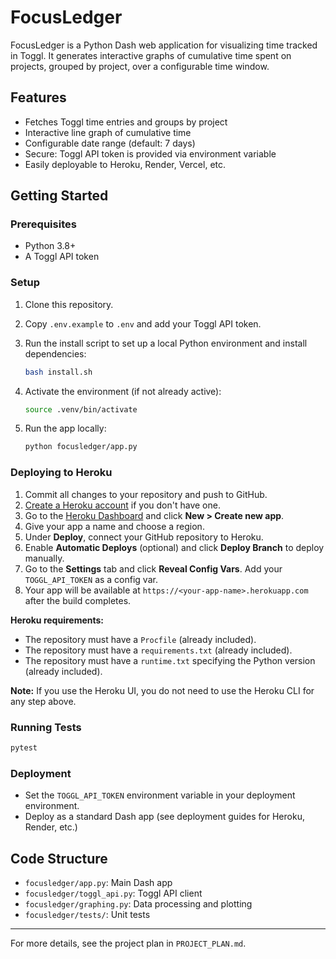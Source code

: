 # FocusLedger

FocusLedger is a Python Dash web application for visualizing time tracked in Toggl. It generates interactive graphs of cumulative time spent on projects, grouped by project, over a configurable time window.

## Features
- Fetches Toggl time entries and groups by project
- Interactive line graph of cumulative time
- Configurable date range (default: 7 days)
- Secure: Toggl API token is provided via environment variable
- Easily deployable to Heroku, Render, Vercel, etc.

## Getting Started

### Prerequisites
- Python 3.8+
- A Toggl API token

### Setup
1. Clone this repository.
2. Copy `.env.example` to `.env` and add your Toggl API token.
3. Run the install script to set up a local Python environment and install dependencies:
   ```bash
   bash install.sh
   ```
4. Activate the environment (if not already active):
   ```bash
   source .venv/bin/activate
   ```

5. Run the app locally:
   ```bash
   python focusledger/app.py
   ```

### Deploying to Heroku

1. Commit all changes to your repository and push to GitHub.
2. [Create a Heroku account](https://signup.heroku.com/) if you don't have one.
3. Go to the [Heroku Dashboard](https://dashboard.heroku.com/) and click **New > Create new app**.
4. Give your app a name and choose a region.
5. Under **Deploy**, connect your GitHub repository to Heroku.
6. Enable **Automatic Deploys** (optional) and click **Deploy Branch** to deploy manually.
7. Go to the **Settings** tab and click **Reveal Config Vars**. Add your `TOGGL_API_TOKEN` as a config var.
8. Your app will be available at `https://<your-app-name>.herokuapp.com` after the build completes.

**Heroku requirements:**
- The repository must have a `Procfile` (already included).
- The repository must have a `requirements.txt` (already included).
- The repository must have a `runtime.txt` specifying the Python version (already included).

**Note:** If you use the Heroku UI, you do not need to use the Heroku CLI for any step above.

### Running Tests
```bash
pytest
```

### Deployment
- Set the `TOGGL_API_TOKEN` environment variable in your deployment environment.
- Deploy as a standard Dash app (see deployment guides for Heroku, Render, etc.)

## Code Structure
- `focusledger/app.py`: Main Dash app
- `focusledger/toggl_api.py`: Toggl API client
- `focusledger/graphing.py`: Data processing and plotting
- `focusledger/tests/`: Unit tests

---

For more details, see the project plan in `PROJECT_PLAN.md`.
